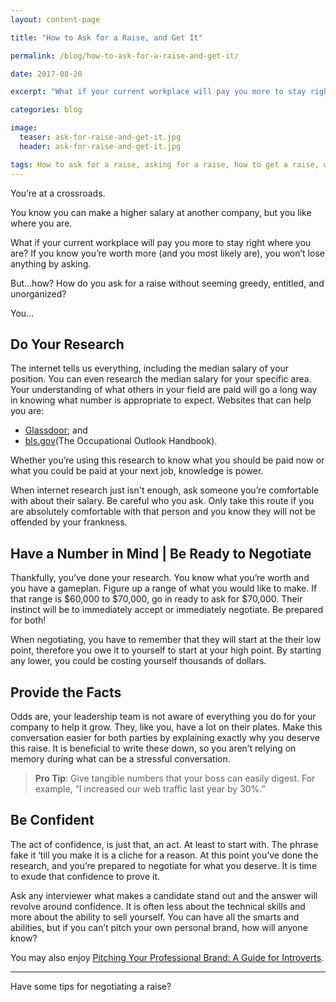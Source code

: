 ```yaml
---
layout: content-page

title: "How to Ask for a Raise, and Get It"

permalink: /blog/how-to-ask-for-a-raise-and-get-it/

date: 2017-08-20

excerpt: "What if your current workplace will pay you more to stay right where you are?"

categories: blog

image:
  teaser: ask-for-raise-and-get-it.jpg
  header: ask-for-raise-and-get-it.jpg

tags: How to ask for a raise, asking for a raise, how to get a raise, what to say to get a raise
---
```


You’re at a crossroads. 

You know you can make a higher salary at another company, but you like where you are. 

What if your current workplace will pay you more to stay right where you are? If you know you’re worth more (and you most likely are), you won’t lose anything by asking. 

But...how? How do you ask for a raise without seeming greedy, entitled, and unorganized? 

You…

## Do Your Research

The internet tells us everything, including the median salary of your position. You can even research the median salary for your specific area. Your understanding of what others in your field are paid will go a long way in knowing what number is appropriate to expect. Websites that can help you are:


- [Glassdoor](https://www.glassdoor.com/index.htm); and
- [bls.gov](https://www.bls.gov/ooh/)(The Occupational Outlook Handbook).

Whether you’re using this research to know what you should be paid now or what you could be paid at your next job, knowledge is power. 

When internet research just isn't enough, ask someone you’re comfortable with about their salary. Be careful who you ask. Only take this route if you are absolutely comfortable with that person and you know they will not be offended by your frankness. 

## Have a Number in Mind | Be Ready to Negotiate

Thankfully, you’ve done your research. You know what you’re worth and you have a gameplan. Figure up a range of what you would like to make. If that range is $60,000 to $70,000, go in ready to ask for $70,000. Their instinct will be to immediately accept or immediately negotiate. Be prepared for both! 

When negotiating, you have to remember that they will start at the their low point, therefore you owe it to yourself to start at your high point. By starting any lower, you could be costing yourself thousands of dollars. 

## Provide the Facts

Odds are, your leadership team is not aware of everything you do for your company to help it grow. They, like you, have a lot on their plates. Make this conversation easier for both parties by explaining exactly why you deserve this raise. It is beneficial to write these down, so you aren’t relying on memory during what can be a stressful conversation. 

>**Pro Tip**: Give tangible numbers that your boss can easily digest. For example, “I increased our web traffic last year by 30%.”

## Be Confident

The act of confidence, is just that, an act. At least to start with. The phrase fake it ‘till you make it is a cliche for a reason. At this point you’ve done the research, and you’re prepared to negotiate for what you deserve. It is time to exude that confidence to prove it. 

Ask any interviewer what makes a candidate stand out and the answer will revolve around confidence. It is often less about the technical skills and more about the ability to sell yourself. You can have all the smarts and abilities, but if you can’t pitch your own personal brand, how will anyone know?

You may also enjoy [Pitching Your Professional Brand: A Guide for Introverts](/blog/pitching-your-professional-brand-a-guide-for-introverts/).

<hr class="secondary">

Have some tips for negotiating a raise?
